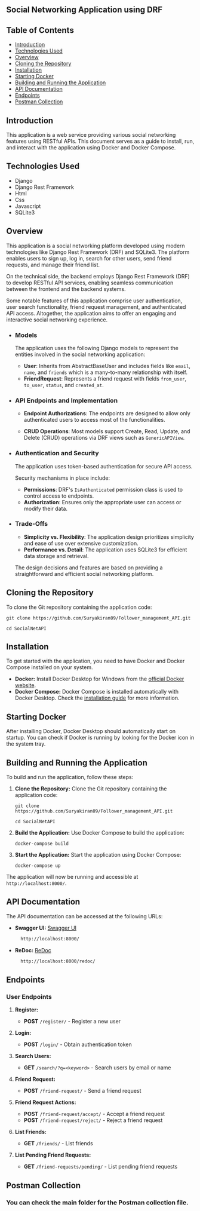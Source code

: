 ## Social Networking Application using DRF

## Table of Contents
- [Introduction](#introduction)
- [Technologies Used](#technologies-used)
- [Overview](#overview)
- [Cloning the Repository](#cloning-the-repository)
- [Installation](#installation)
- [Starting Docker](#starting-docker)
- [Building and Running the Application](#building-and-running-the-application)
- [API Documentation](#api-documentation)
- [Endpoints](#endpoints)
- [Postman Collection](#postman-collection)

## Introduction
This application is a web service providing various social networking features using RESTful APIs. This document serves as a guide to install, run, and interact with the application using Docker and Docker Compose.

## Technologies Used

- Django
- Django Rest Framework
- Html
- Css
- Javascript
- SQLite3

## Overview

This application is a social networking platform developed using modern technologies like Django Rest Framework (DRF) and SQLite3. The platform enables users to sign up, log in, search for other users, send friend requests, and manage their friend list.

On the technical side, the backend employs Django Rest Framework (DRF) to develop RESTful API services, enabling seamless communication between the frontend and the backend systems.

Some notable features of this application comprise user authentication, user search functionality, friend request management, and authenticated API access. Altogether, the application aims to offer an engaging and interactive social networking experience.

- ### Models

    The application uses the following Django models to represent the entities involved in the social networking application:

    - **User**: Inherits from AbstractBaseUser and includes fields like `email`, `name`, and `friends` which is a many-to-many relationship with itself.
    - **FriendRequest**: Represents a friend request with fields `from_user`, `to_user`, `status`, and `created_at`.

- ### API Endpoints and Implementation

    - **Endpoint Authorizations**: The endpoints are designed to allow only authenticated users to access most of the functionalities.

    - **CRUD Operations**: Most models support Create, Read, Update, and Delete (CRUD) operations via DRF views such as `GenericAPIView`.

- ### Authentication and Security

    The application uses token-based authentication for secure API access.

    Security mechanisms in place include:

    - **Permissions**: DRF's `IsAuthenticated` permission class is used to control access to endpoints.
    - **Authorization**: Ensures only the appropriate user can access or modify their data.

- ### Trade-Offs

    - **Simplicity vs. Flexibility**: The application design prioritizes simplicity and ease of use over extensive customization.
    - **Performance vs. Detail**: The application uses SQLite3 for efficient data storage and retrieval.

    The design decisions and features are based on providing a straightforward and efficient social networking platform.

## Cloning the Repository
To clone the Git repository containing the application code:

```shell
git clone https://github.com/Suryakiran09/Follower_management_API.git
```

```shell
cd SocialNetAPI
```

## Installation
To get started with the application, you need to have Docker and Docker Compose installed on your system.

- **Docker:** Install Docker Desktop for Windows from the [official Docker website](https://www.docker.com/get-started).
- **Docker Compose:** Docker Compose is installed automatically with Docker Desktop. Check the [installation guide](https://docs.docker.com/compose/install/) for more information.

## Starting Docker
After installing Docker, Docker Desktop should automatically start on startup. You can check if Docker is running by looking for the Docker icon in the system tray.

## Building and Running the Application
To build and run the application, follow these steps:

1. **Clone the Repository:**
    Clone the Git repository containing the application code:

    ```shell
    git clone https://github.com/Suryakiran09/Follower_management_API.git
    ```
    ```shell
    cd SocialNetAPI
    ```

2. **Build the Application:**
    Use Docker Compose to build the application:

    ```shell
    docker-compose build
    ```

3. **Start the Application:**
    Start the application using Docker Compose:

    ```shell
    docker-compose up
    ```

The application will now be running and accessible at `http://localhost:8000/`.

## API Documentation

The API documentation can be accessed at the following URLs:

- **Swagger UI:** [Swagger UI](http://localhost:8000/)
  ```bash 
    http://localhost:8000/
    ```
- **ReDoc:** [ReDoc](http://localhost:8000/redoc/) 
  ```bash
    http://localhost:8000/redoc/
    ```

## Endpoints

### User Endpoints

1. **Register:**
   - **POST** `/register/` - Register a new user

2. **Login:**
   - **POST** `/login/` - Obtain authentication token

3. **Search Users:**
   - **GET** `/search/?q=<keyword>` - Search users by email or name

4. **Friend Request:**
   - **POST** `/friend-request/` - Send a friend request

5. **Friend Request Actions:**
   - **POST** `/friend-request/accept/` - Accept a friend request
   - **POST** `/friend-request/reject/` - Reject a friend request

6. **List Friends:**
   - **GET** `/friends/` - List friends

7. **List Pending Friend Requests:**
   - **GET** `/friend-requests/pending/` - List pending friend requests


## Postman Collection

### You can check the main folder for the Postman collection file.